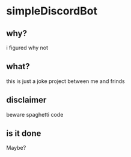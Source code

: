 # simpleDiscordBot
 ## why?
 i figured why not
 ## what?
 this is just a joke project between me and frinds 
 ## disclaimer   
beware spaghetti code
## is it done 
Maybe? 